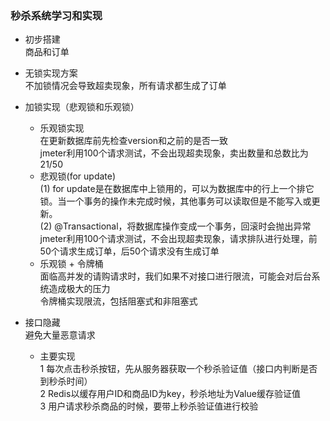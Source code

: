 ### 秒杀系统学习和实现

- 初步搭建 \
  商品和订单

- 无锁实现方案 \
  不加锁情况会导致超卖现象，所有请求都生成了订单

- 加锁实现（悲观锁和乐观锁） 
  - 乐观锁实现   
    在更新数据库前先检查version和之前的是否一致 \
    jmeter利用100个请求测试，不会出现超卖现象，卖出数量和总数比为 21/50
  - 悲观锁(for update) \
    (1) for update是在数据库中上锁用的，可以为数据库中的行上一个排它锁。当一个事务的操作未完成时候，其他事务可以读取但是不能写入或更新。 \
    (2) @Transactional，将数据库操作变成一个事务，回滚时会抛出异常 \
    jmeter利用100个请求测试，不会出现超卖现象，请求排队进行处理，前50个请求生成订单，后50个请求没有生成订单
  - 乐观锁 + 令牌桶 \
    面临高并发的请购请求时，我们如果不对接口进行限流，可能会对后台系统造成极大的压力 \
    令牌桶实现限流，包括阻塞式和非阻塞式
- 接口隐藏 \
  避免大量恶意请求
  - 主要实现 \
    1 每次点击秒杀按钮，先从服务器获取一个秒杀验证值（接口内判断是否到秒杀时间） \
    2 Redis以缓存用户ID和商品ID为key，秒杀地址为Value缓存验证值 \
    3 用户请求秒杀商品的时候，要带上秒杀验证值进行校验